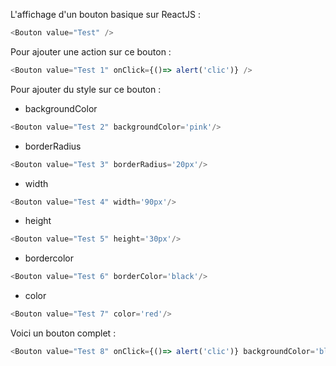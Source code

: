 L'affichage d'un bouton basique sur ReactJS :

```js
<Bouton value="Test" />
```

Pour ajouter une action sur ce bouton :

```js
<Bouton value="Test 1" onClick={()=> alert('clic')} />
```
Pour ajouter du style sur ce bouton :  
* backgroundColor
```js
<Bouton value="Test 2" backgroundColor='pink'/>
```
* borderRadius
```js
<Bouton value="Test 3" borderRadius='20px'/>
```
* width
```js
<Bouton value="Test 4" width='90px'/>
```
* height
```js
<Bouton value="Test 5" height='30px'/>
```
* bordercolor
```js
<Bouton value="Test 6" borderColor='black'/>
```
* color
```js
<Bouton value="Test 7" color='red'/>
```
Voici un bouton complet :
```js
<Bouton value="Test 8" onClick={()=> alert('clic')} backgroundColor='black' borderRadius='20px' width='90px' height='30px' borderColor= 'black' color='white'/>
```
